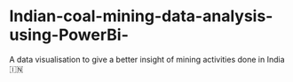 # Indian-coal-mining-data-analysis-using-PowerBi-
A data visualisation to give a better insight of mining activities done in India 🇮🇳 
